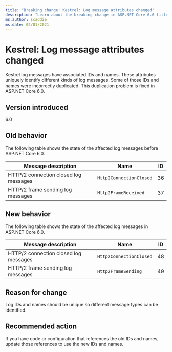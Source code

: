 ```yaml
---
title: "Breaking change: Kestrel: Log message attributes changed"
description: "Learn about the breaking change in ASP.NET Core 6.0 titled Kestrel: Log message attributes changed"
ms.author: scaddie
ms.date: 02/01/2021
---
```

# Kestrel: Log message attributes changed

Kestrel log messages have associated IDs and names. These attributes uniquely identify different kinds of log messages. Some of those IDs and names were incorrectly duplicated. This duplication problem is fixed in ASP.NET Core 6.0.

## Version introduced

6.0

## Old behavior

The following table shows the state of the affected log messages before ASP.NET Core 6.0.

| Message description                   | Name                    | ID |
|---------------------------------------|-------------------------|----|
| HTTP/2 connection closed log messages | `Http2ConnectionClosed` | 36 |
| HTTP/2 frame sending log messages     | `Http2FrameReceived`    | 37 |

## New behavior

The following table shows the state of the affected log messages in ASP.NET Core 6.0.

| Message description                   | Name                    | ID |
|---------------------------------------|-------------------------|----|
| HTTP/2 connection closed log messages | `Http2ConnectionClosed` | 48 |
| HTTP/2 frame sending log messages     | `Http2FrameSending`     | 49 |

## Reason for change

Log IDs and names should be unique so different message types can be identified.

## Recommended action

If you have code or configuration that references the old IDs and names, update those references to use the new IDs and names.

<!--

## Category

ASP.NET Core

## Affected APIs

Not detectable via API analysis

-->
